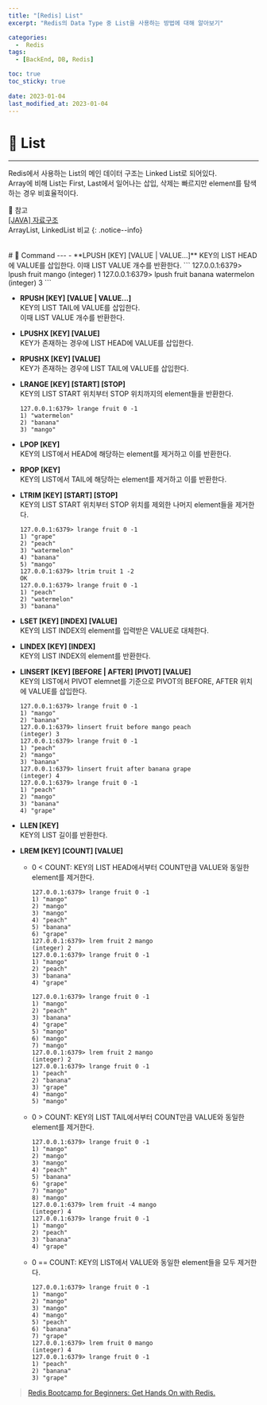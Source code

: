 ```yaml
---
title: "[Redis] List"
excerpt: "Redis의 Data Type 중 List을 사용하는 방법에 대해 알아보기"

categories:
  -  Redis
tags:
  - [BackEnd, DB, Redis]

toc: true
toc_sticky: true
 
date: 2023-01-04
last_modified_at: 2023-01-04
---
```


# 🚀 List
---
Redis에서 사용하는 List의 메인 데이터 구조는 Linked List로 되어있다.  
Array에 비해 List는 First, Last에서 일어나는 삽입, 삭제는 빠르지만 element를 탐색하는 경우 비효율적이다.

🔗 참고  
[[JAVA] 자료구조](https://haenlee.github.io/java/java-22/#-list)  
ArrayList, LinkedList 비교
{: .notice--info}

<br>
# 🚀 Command
---
- **LPUSH [KEY] [VALUE | VALUE...]**  
  KEY의 LIST HEAD에 VALUE를 삽입한다.  
  이때 LIST VALUE 개수를 반환한다.
   ```
  127.0.0.1:6379> lpush fruit mango
  (integer) 1
  127.0.0.1:6379> lpush fruit banana watermelon
  (integer) 3
  ```

- **RPUSH [KEY] [VALUE | VALUE...]**  
  KEY의 LIST TAIL에 VALUE를 삽입한다.  
  이때 LIST VALUE 개수를 반환한다.

- **LPUSHX [KEY] [VALUE]**  
  KEY가 존재하는 경우에 LIST HEAD에 VALUE를 삽입한다.

- **RPUSHX [KEY] [VALUE]**  
  KEY가 존재하는 경우에 LIST TAIL에 VALUE를 삽입한다.

- **LRANGE [KEY] [START] [STOP]**  
  KEY의 LIST START 위치부터 STOP 위치까지의 element들을 반환한다.
   ```
  127.0.0.1:6379> lrange fruit 0 -1
  1) "watermelon"
  2) "banana"
  3) "mango"
  ```

- **LPOP [KEY]**  
  KEY의 LIST에서 HEAD에 해당하는 element를 제거하고 이를 반환한다.

- **RPOP [KEY]**  
  KEY의 LIST에서 TAIL에 해당하는 element를 제거하고 이를 반환한다.

- **LTRIM [KEY] [START] [STOP]**  
  KEY의 LIST START 위치부터 STOP 위치를 제외한 나머지 element들을 제거한다.
  ```
  127.0.0.1:6379> lrange fruit 0 -1
  1) "grape"
  2) "peach"
  3) "watermelon"
  4) "banana"
  5) "mango"
  127.0.0.1:6379> ltrim truit 1 -2
  OK
  127.0.0.1:6379> lrange fruit 0 -1
  1) "peach"
  2) "watermelon"
  3) "banana"
  ```

- **LSET [KEY] [INDEX] [VALUE]**  
  KEY의 LIST INDEX의 element를 입력받은 VALUE로 대체한다.

- **LINDEX [KEY] [INDEX]**  
  KEY의 LIST INDEX의 element를 반환한다.

- **LINSERT [KEY] [BEFORE | AFTER] [PIVOT] [VALUE]**  
  KEY의 LIST에서 PIVOT elemnet를 기준으로 PIVOT의 BEFORE, AFTER 위치에 VALUE를 삽입한다.
  ```
  127.0.0.1:6379> lrange fruit 0 -1
  1) "mango"
  2) "banana"
  127.0.0.1:6379> linsert fruit before mango peach
  (integer) 3
  127.0.0.1:6379> lrange fruit 0 -1
  1) "peach"
  2) "mango"
  3) "banana"
  127.0.0.1:6379> linsert fruit after banana grape
  (integer) 4
  127.0.0.1:6379> lrange fruit 0 -1
  1) "peach"
  2) "mango"
  3) "banana"
  4) "grape"
  ```

- **LLEN [KEY]**  
  KEY의 LIST 길이를 반환한다.

- **LREM [KEY] [COUNT] [VALUE]**  
  - 0 < COUNT: KEY의 LIST HEAD에서부터 COUNT만큼 VALUE와 동일한 element를 제거한다.
    ```
    127.0.0.1:6379> lrange fruit 0 -1
    1) "mango"
    2) "mango"
    3) "mango"
    4) "peach"
    5) "banana"
    6) "grape"
    127.0.0.1:6379> lrem fruit 2 mango
    (integer) 2
    127.0.0.1:6379> lrange fruit 0 -1
    1) "mango"
    2) "peach"
    3) "banana"
    4) "grape"
    ```
    ```
    127.0.0.1:6379> lrange fruit 0 -1
    1) "mango"
    2) "peach"
    3) "banana"
    4) "grape"
    5) "mango"
    6) "mango"
    7) "mango"
    127.0.0.1:6379> lrem fruit 2 mango
    (integer) 2
    127.0.0.1:6379> lrange fruit 0 -1
    1) "peach"
    2) "banana"
    3) "grape"
    4) "mango"
    5) "mango"
    ```
  - 0 > COUNT: KEY의 LIST TAIL에서부터 COUNT만큼 VALUE와 동일한 element를 제거한다.
    ```
    127.0.0.1:6379> lrange fruit 0 -1
    1) "mango"
    2) "mango"
    3) "mango"
    4) "peach"
    5) "banana"
    6) "grape"
    7) "mango"
    8) "mango"
    127.0.0.1:6379> lrem fruit -4 mango
    (integer) 4
    127.0.0.1:6379> lrange fruit 0 -1
    1) "mango"
    2) "peach"
    3) "banana"
    4) "grape"
    ```
  - 0 == COUNT: KEY의 LIST에서 VALUE와 동일한 element들을 모두 제거한다.
    ```
    127.0.0.1:6379> lrange fruit 0 -1
    1) "mango"
    2) "mango"
    3) "mango"
    4) "mango"
    5) "peach"
    6) "banana"
    7) "grape"
    127.0.0.1:6379> lrem fruit 0 mango
    (integer) 4
    127.0.0.1:6379> lrange fruit 0 -1
    1) "peach"
    2) "banana"
    3) "grape"
    ```

> [Redis Bootcamp for Beginners: Get Hands On with Redis.](https://www.udemy.com/course/redis-bootcamp-for-beginners/)  